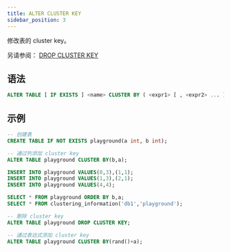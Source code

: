 ```yaml
---
title: ALTER CLUSTER KEY
sidebar_position: 3
---
```


修改表的 cluster key。

另请参阅：
[DROP CLUSTER KEY](./dml-drop-cluster-key.md)

## 语法

```sql
ALTER TABLE [ IF EXISTS ] <name> CLUSTER BY ( <expr1> [ , <expr2> ... ] )
```

## 示例

```sql
-- 创建表
CREATE TABLE IF NOT EXISTS playground(a int, b int);

-- 通过列添加 cluster key
ALTER TABLE playground CLUSTER BY(b,a);

INSERT INTO playground VALUES(0,3),(1,1);
INSERT INTO playground VALUES(1,3),(2,1);
INSERT INTO playground VALUES(4,4);

SELECT * FROM playground ORDER BY b,a;
SELECT * FROM clustering_information('db1','playground');

-- 删除 cluster key
ALTER TABLE playground DROP CLUSTER KEY;

-- 通过表达式添加 cluster key
ALTER TABLE playground CLUSTER BY(rand()+a); 
```